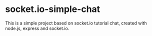 # socket.io-simple-chat

This is a simple project based on socket.io tutorial chat, created with node.js, express and socket.io.

